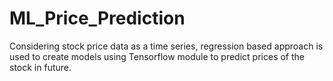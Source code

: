 # ML_Price_Prediction
Considering stock price data as a time series, regression based approach is used to create models using Tensorflow module to predict prices of the stock in future.
